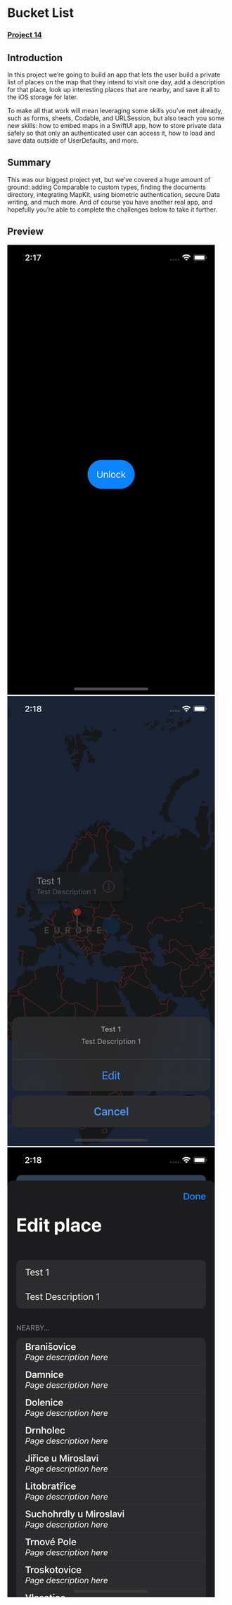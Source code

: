 # Bucket List
### [Project 14](https://www.hackingwithswift.com/books/ios-swiftui/bucket-list-introduction) 

## Introduction

In this project we’re going to build an app that lets the user build a private list of places on the map that they intend to visit one day, add a description for that place, look up interesting places that are nearby, and save it all to the iOS storage for later.

To make all that work will mean leveraging some skills you’ve met already, such as forms, sheets, Codable, and URLSession, but also teach you some new skills: how to embed maps in a SwiftUI app, how to store private data safely so that only an authenticated user can access it, how to load and save data outside of UserDefaults, and more.

## Summary

This was our biggest project yet, but we’ve covered a huge amount of ground: adding Comparable to custom types, finding the documents directory, integrating MapKit, using biometric authentication, secure Data writing, and much more. And of course you have another real app, and hopefully you’re able to complete the challenges below to take it further.

## Preview

![Image 1](./Images/image-1.png)
![Image 2](./Images/image-2.png)
![Image 3](./Images/image-3.png)